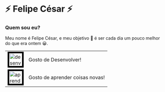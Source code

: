 # ⚡ Felipe César ⚡

### Quem sou eu?

Meu nome é Felipe César, e meu objetivo :dart: é ser cada dia um pouco melhor do que era ontem :grinning:.

<table>
  <tr>
    <td>
<img src="https://image.flaticon.com/icons/svg/1803/1803581.svg" alt="desenvolvedor" width="42" height="42" style="border:5px solid black">
      </td>
    <td>
      Gosto de Desenvolver!
    </td>
    </tr>
    <tr>
      <td>
        <img src="https://img2.gratispng.com/20180712/pl/kisspng-computer-icons-big-data-clip-art-learn-more-5b47d641892366.2222631315314345615617.jpg" alt="aprender" width="42" height="42" style="border:5px solid black">
      </td>
      <td>
        Gosto de aprender coisas novas!
      </td>
    </tr>
  
  </table>
  
